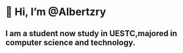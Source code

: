 # 👋 Hi, I’m @Albertzry
## I am a student now study in UESTC,majored in computer science and technology.


<!---
Albertzry/Albertzry is a ✨ special ✨ repository because its `README.md` (this file) appears on your GitHub profile.
You can click the Preview link to take a look at your changes.
--->
